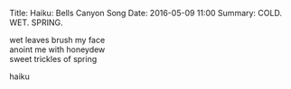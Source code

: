 Title: Haiku: Bells Canyon Song
Date: 2016-05-09 11:00
Summary: COLD. WET. SPRING.

wet leaves brush my face  
anoint me with honeydew  
sweet trickles of spring  

haiku
